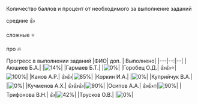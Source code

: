 Количество баллов и процент от необходимого за выполнение заданий

средние :+1:

сложные :star:

про :fire: 

Прогресс в выполнении заданий 
|ФИО| доп. | Выполнено|
|---|--:|--|
|Аюшиев Б.А.|  |![14%](https://progress-bar.dev/14/?title=3)|
|Гармаев Б.Т.|  |![0%](https://progress-bar.dev/0/?title=0)|
|Горобец О.Д.|  :+1::+1::star:|![100%](https://progress-bar.dev/100/?title=зчт)|
|Канов А.Р.|  :+1::+1:|![85%](https://progress-bar.dev/85/?title=18)|
|Коркин И.А.|  |![0%](https://progress-bar.dev/0/?title=-4&color=ff0000)|
|Куприйчук В.А.|  |![0%](https://progress-bar.dev/0/?title=0)|
|Кучменов А.Х.|  :+1::+1::+1:|![90%](https://progress-bar.dev/90/?title=19)|
|Осипов А.А.|  :+1::+1::fire:|![90%](https://progress-bar.dev/90/?title=19)|
|Трифонова В.Н.|  :+1:|![42%](https://progress-bar.dev/42/?title=9)|
|Трусков О.В.|  |![0%](https://progress-bar.dev/0/?title=-3&color=ff0000)|
